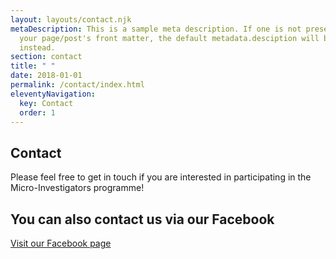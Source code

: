 ```yaml
---
layout: layouts/contact.njk
metaDescription: This is a sample meta description. If one is not present in
  your page/post's front matter, the default metadata.desciption will be used
  instead.
section: contact
title: " "
date: 2018-01-01
permalink: /contact/index.html
eleventyNavigation:
  key: Contact
  order: 1
---
```

<div class="container">
    <section class="text-center container">
    <div class="row">
      <div class="col-lg-6 col-md-8 mx-auto">
        <h1 class="fw-light">Contact</h1>
        <p class="lead text-muted">Please feel free to get in touch if you are interested in participating in the Micro-Investigators programme!</p>
      </div>
    </div>
  </section>

<!DOCTYPE html>

<html lang="en-US">
<body>

<h2>You can also contact us via our Facebook</h2>
<a href="https://www.facebook.com/microinvestigators" title="Visit our Facebook page">Visit our Facebook page</a>

</body>
</html>